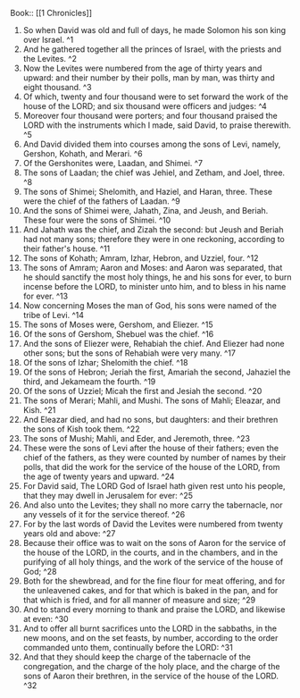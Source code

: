  Book:: [[1 Chronicles]]
 1. So when David was old and full of days, he made Solomon his son king over Israel. ^1
 2. And he gathered together all the princes of Israel, with the priests and the Levites. ^2
 3. Now the Levites were numbered from the age of thirty years and upward: and their number by their polls, man by man, was thirty and eight thousand. ^3
 4. Of which, twenty and four thousand were to set forward the work of the house of the LORD; and six thousand were officers and judges: ^4
 5. Moreover four thousand were porters; and four thousand praised the LORD with the instruments which I made, said David, to praise therewith. ^5
 6. And David divided them into courses among the sons of Levi, namely, Gershon, Kohath, and Merari. ^6
 7. Of the Gershonites were, Laadan, and Shimei. ^7
 8. The sons of Laadan; the chief was Jehiel, and Zetham, and Joel, three. ^8
 9. The sons of Shimei; Shelomith, and Haziel, and Haran, three. These were the chief of the fathers of Laadan. ^9
 10. And the sons of Shimei were, Jahath, Zina, and Jeush, and Beriah. These four were the sons of Shimei. ^10
 11. And Jahath was the chief, and Zizah the second: but Jeush and Beriah had not many sons; therefore they were in one reckoning, according to their father's house. ^11
 12. The sons of Kohath; Amram, Izhar, Hebron, and Uzziel, four. ^12
 13. The sons of Amram; Aaron and Moses: and Aaron was separated, that he should sanctify the most holy things, he and his sons for ever, to burn incense before the LORD, to minister unto him, and to bless in his name for ever. ^13
 14. Now concerning Moses the man of God, his sons were named of the tribe of Levi. ^14
 15. The sons of Moses were, Gershom, and Eliezer. ^15
 16. Of the sons of Gershom, Shebuel was the chief. ^16
 17. And the sons of Eliezer were, Rehabiah the chief. And Eliezer had none other sons; but the sons of Rehabiah were very many. ^17
 18. Of the sons of Izhar; Shelomith the chief. ^18
 19. Of the sons of Hebron; Jeriah the first, Amariah the second, Jahaziel the third, and Jekameam the fourth. ^19
 20. Of the sons of Uzziel; Micah the first and Jesiah the second. ^20
 21. The sons of Merari; Mahli, and Mushi. The sons of Mahli; Eleazar, and Kish. ^21
 22. And Eleazar died, and had no sons, but daughters: and their brethren the sons of Kish took them. ^22
 23. The sons of Mushi; Mahli, and Eder, and Jeremoth, three. ^23
 24. These were the sons of Levi after the house of their fathers; even the chief of the fathers, as they were counted by number of names by their polls, that did the work for the service of the house of the LORD, from the age of twenty years and upward. ^24
 25. For David said, The LORD God of Israel hath given rest unto his people, that they may dwell in Jerusalem for ever: ^25
 26. And also unto the Levites; they shall no more carry the tabernacle, nor any vessels of it for the service thereof. ^26
 27. For by the last words of David the Levites were numbered from twenty years old and above: ^27
 28. Because their office was to wait on the sons of Aaron for the service of the house of the LORD, in the courts, and in the chambers, and in the purifying of all holy things, and the work of the service of the house of God; ^28
 29. Both for the shewbread, and for the fine flour for meat offering, and for the unleavened cakes, and for that which is baked in the pan, and for that which is fried, and for all manner of measure and size; ^29
 30. And to stand every morning to thank and praise the LORD, and likewise at even: ^30
 31. And to offer all burnt sacrifices unto the LORD in the sabbaths, in the new moons, and on the set feasts, by number, according to the order commanded unto them, continually before the LORD: ^31
 32. And that they should keep the charge of the tabernacle of the congregation, and the charge of the holy place, and the charge of the sons of Aaron their brethren, in the service of the house of the LORD. ^32
